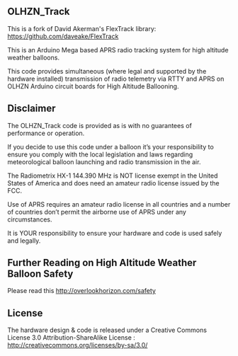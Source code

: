 ## OLHZN_Track 

This is a fork of David Akerman's FlexTrack library: https://github.com/daveake/FlexTrack

This is an Arduino Mega based APRS radio tracking system for high altitude weather balloons.

This code provides simultaneous (where legal and supported by the hardware installed) transmission of radio telemetry via RTTY and APRS on OLHZN Arduino circuit boards for High Altitude Ballooning.

## Disclaimer

The OLHZN_Track code is provided as is with no guarantees of performance or operation. 

If you decide to use this code under a balloon it’s your responsibility to ensure you comply with the local legislation and laws regarding meteorological balloon launching and radio transmission in the air.

The Radiometrix HX-1 144.390 MHz is NOT license exempt in the United States of America and does need an amateur radio license issued by the FCC.

Use of APRS requires an amateur radio  license in all countries and a number of countries don’t permit the airborne use of APRS under any circumstances. 

It is YOUR responsibility to ensure your hardware and code is used safely and legally. 

## Further Reading on High Altitude Weather Balloon Safety

Please read this http://overlookhorizon.com/safety

## License

The hardware design & code is released under a Creative Commons License 3.0 Attribution-ShareAlike License : http://creativecommons.org/licenses/by-sa/3.0/
